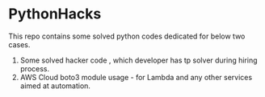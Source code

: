 # PythonHacks
This repo contains some solved python codes dedicated for below two cases.
1)  Some solved hacker code , which developer has tp solver during hiring process.
2)  AWS Cloud boto3 module usage - for Lambda and any other services aimed at automation.
